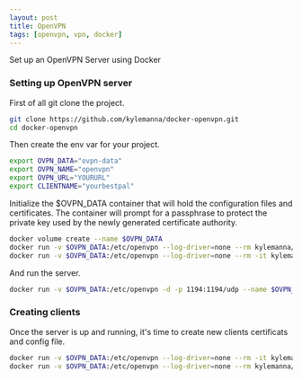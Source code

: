 ```yaml
---
layout: post
title: OpenVPN
tags: [openvpn, vpn, docker]
---
```



Set up an OpenVPN Server using Docker

### Setting up OpenVPN server
First of all git clone the project.
```bash
git clone https://github.com/kylemanna/docker-openvpn.git
cd docker-openvpn
```

Then create the env var for your project.
```bash
export OVPN_DATA="ovpn-data"
export OVPN_NAME="openvpn"
export OVPN_URL="YOURURL"
export CLIENTNAME="yourbestpal"
```
Initialize the $OVPN_DATA container that will hold the configuration files and certificates. 
The container will prompt for a passphrase to protect the private key used by the newly generated certificate authority.

```bash
docker volume create --name $OVPN_DATA
docker run -v $OVPN_DATA:/etc/openvpn --log-driver=none --rm kylemanna/openvpn ovpn_genconfig -u udp://$OVPN_URL
docker run -v $OVPN_DATA:/etc/openvpn --log-driver=none --rm -it kylemanna/openvpn ovpn_initpki
```
And run the server.
```bash
docker run -v $OVPN_DATA:/etc/openvpn -d -p 1194:1194/udp --name $OVPN_NAME --cap-add=NET_ADMIN kylemanna/openvpn
```

### Creating clients
Once the server is up and running, it's time to create new clients certificats and config file.
```bash
docker run -v $OVPN_DATA:/etc/openvpn --log-driver=none --rm -it kylemanna/openvpn easyrsa build-client-full $CLIENTNAME
docker run -v $OVPN_DATA:/etc/openvpn --log-driver=none --rm kylemanna/openvpn ovpn_getclient $CLIENTNAME > $CLIENTNAME.ovpn
```
